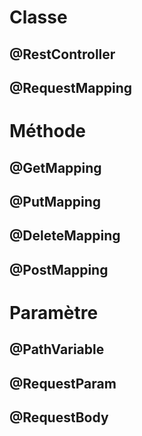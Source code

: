 # Classe

## @RestController

## @RequestMapping

# Méthode
## @GetMapping

## @PutMapping

## @DeleteMapping

## @PostMapping

# Paramètre
## @PathVariable

## @RequestParam

## @RequestBody